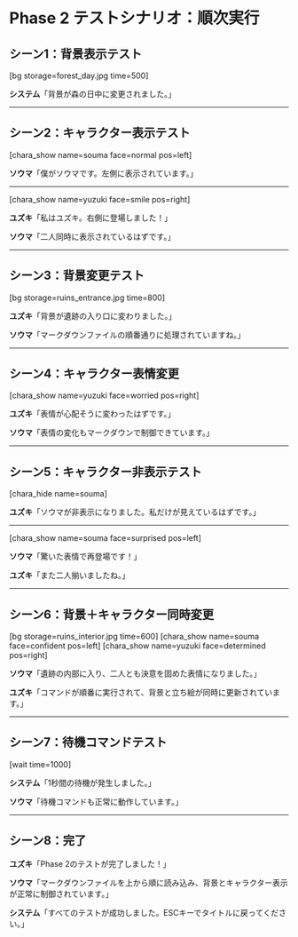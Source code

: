 # Phase 2 テストシナリオ：順次実行

## シーン1：背景表示テスト

[bg storage=forest_day.jpg time=500]

**システム**「背景が森の日中に変更されました。」

---

## シーン2：キャラクター表示テスト

[chara_show name=souma face=normal pos=left]

**ソウマ**「僕がソウマです。左側に表示されています。」

---

[chara_show name=yuzuki face=smile pos=right]

**ユズキ**「私はユズキ。右側に登場しました！」

**ソウマ**「二人同時に表示されているはずです。」

---

## シーン3：背景変更テスト

[bg storage=ruins_entrance.jpg time=800]

**ユズキ**「背景が遺跡の入り口に変わりました。」

**ソウマ**「マークダウンファイルの順番通りに処理されていますね。」

---

## シーン4：キャラクター表情変更

[chara_show name=yuzuki face=worried pos=right]

**ユズキ**「表情が心配そうに変わったはずです。」

**ソウマ**「表情の変化もマークダウンで制御できています。」

---

## シーン5：キャラクター非表示テスト

[chara_hide name=souma]

**ユズキ**「ソウマが非表示になりました。私だけが見えているはずです。」

---

[chara_show name=souma face=surprised pos=left]

**ソウマ**「驚いた表情で再登場です！」

**ユズキ**「また二人揃いましたね。」

---

## シーン6：背景＋キャラクター同時変更

[bg storage=ruins_interior.jpg time=600]
[chara_show name=souma face=confident pos=left]
[chara_show name=yuzuki face=determined pos=right]

**ソウマ**「遺跡の内部に入り、二人とも決意を固めた表情になりました。」

**ユズキ**「コマンドが順番に実行されて、背景と立ち絵が同時に更新されています。」

---

## シーン7：待機コマンドテスト

[wait time=1000]

**システム**「1秒間の待機が発生しました。」

**ソウマ**「待機コマンドも正常に動作しています。」

---

## シーン8：完了

**ユズキ**「Phase 2のテストが完了しました！」

**ソウマ**「マークダウンファイルを上から順に読み込み、背景とキャラクター表示が正常に制御されています。」

**システム**「すべてのテストが成功しました。ESCキーでタイトルに戻ってください。」